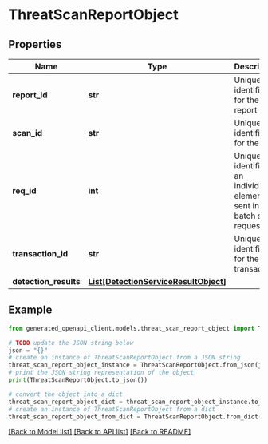 # ThreatScanReportObject


## Properties

Name | Type | Description | Notes
------------ | ------------- | ------------- | -------------
**report_id** | **str** | Unique identifier for the scan report | [optional] 
**scan_id** | **str** | Unique identifier for the scan | [optional] 
**req_id** | **int** | Unique identifier of an individual element sent in the batch scan request | [optional] 
**transaction_id** | **str** | Unique identifier for the transaction | [optional] 
**detection_results** | [**List[DetectionServiceResultObject]**](DetectionServiceResultObject.md) |  | [optional] 

## Example

```python
from generated_openapi_client.models.threat_scan_report_object import ThreatScanReportObject

# TODO update the JSON string below
json = "{}"
# create an instance of ThreatScanReportObject from a JSON string
threat_scan_report_object_instance = ThreatScanReportObject.from_json(json)
# print the JSON string representation of the object
print(ThreatScanReportObject.to_json())

# convert the object into a dict
threat_scan_report_object_dict = threat_scan_report_object_instance.to_dict()
# create an instance of ThreatScanReportObject from a dict
threat_scan_report_object_from_dict = ThreatScanReportObject.from_dict(threat_scan_report_object_dict)
```
[[Back to Model list]](../README.md#documentation-for-models) [[Back to API list]](../README.md#documentation-for-api-endpoints) [[Back to README]](../README.md)


